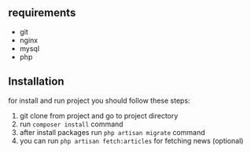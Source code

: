 
## requirements

- git
- nginx
- mysql
- php

## Installation

for install and run project you should follow these steps:

1. git clone from project and go to project directory
3. run `composer install` command
4. after install packages run `php artisan migrate` command
5. you can run `php artisan fetch:articles` for fetching news (optional)

